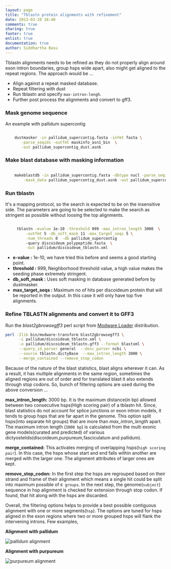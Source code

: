 ```yaml
---
layout: page
title: "Tblastn protein alignments with refinement"
date: 2013-03-20 16:40
comments: true
sharing: true
footer: true
enlist: true
documentation: true
author: Siddhartha Basu
---
```


Tblastn alignments needs to be refined as they do not properly align around exon intron
boundaries,  group hsps wide apart,  also might get aligned to the repeat regions. The
approach would be ... 

* Align against a repeat masked database.
* Repeat filtering with dust
* Run tblastn and specify `max-intron-lengh`.
* Further post process the alignments and convert to gff3.

### Mask genome sequence
   An example with pallidum supercontig
```bash

    dustmasker -in pallidum_supercontig.fasta -infmt fasta \
       -parse_seqids -outfmt maskinfo_asn1_bin  \
       -out pallidum_supercontig_dust.asnb
```

### Make blast database with masking information

```bash

    makeblastdb -in pallidum_supercontig.fasta -dbtype nucl -parse_seqids \
        -mask_data pallidum_supercontig_dust.asnb -out pallidum_supercontig
```

### Run tblastn
It's a mapping protocol, so the search is expected to be on the insensitive side. The parameters are going to be selected to make the search as stringent as possible without loosing the top alignments. 


```bash

     tblastn -evalue 1e-10 -threshold 999 -max_intron_length 3000  \
         -outfmt 5 -db_soft_mask 11 -max_target_seqs 5 \
         -num_threads 8  -db pallidum_supercontig 
         -query discoideum_polypeptide.fasta  \
         -out pallidum/discoideum_tblastn.xml
```

* __e-value          :__ 1e-10, we have tried this before and seems a good starting point.
* __threshold        :__  999, Neighborhood threshold value, a high value makes the seeding phase extremely stringent.
* __db_soft_mask     :__  Uses soft masking in database generated before by dustmasker.
* __max_target_seqs  :__  Maximum no of hits per discoideum protein that will be reported in the output. In this case it will only have top five alignments.

### Refine TBLASTN alignments and convert it to GFF3
        
 Run the  _blast2gbrowsegff3_  perl script from [Modware Loader](https://github.com/dictyBase/Modware-Loader/blob/develop/lib/Modware/Transform/Command/blast2gbrowsegff3.pm) distribution.

```bash
perl -Ilib bin/modware-transform blast2gbrowsegff3 \
      -i pallidum/discoideum_tblastn.xml \
      -o pallidum/discoideum_tblastn.gff3 --format blastxml \
      --query_id_parser general  --desc_parser ncbi \
      --source tblastn.dictyBase  --max_intron_length 3000 \
      --merge_contained --remove_stop_codon
```

Because of the nature of the blast statistics, blast aligns wherever it can. As a result, it has multiple alignments in the same region, sometimes the aligned regions are out of order and for translated blast it also extends through stop codons.
So, bunch of filtering options are used during the above conversion ...

**max_intron_length:** 3000 bp. It is the maximum distance(in bp) allowed between two consecutive hsps(High scoring pair) of a tblastn hit. Since, blast statistics do not account for splice junctions or exon intron models, it tends to group hsps that are far apart in the genome.  This option split hsps(into separate hit groups) that are more than _max_intron_length_ apart. The maximum intron length (```3000 bp```)  is calculated from the multi exonic gene models(curated and predicted) of various dictyostelids(discoideum,purpureum,fasciculatum and pallidum). 

**merge_contained:** This activates merging of overlapping hsps(```high scoring pair```). In this case, the hsps whose start and end falls within another are merged with the larger one. The alignment attributes of larger ones are kept.

**remove_stop_codon:** In the first step the hsps are regrouped based on their strand and frame of their alignment which means a single hit could be split into maximum possible of  ```6 groups```.  In the next step, the genome(```subject```) sequence in hsp alignment is checked for extension through stop codon. If found, that hit along with the hsps are discarded.

Overall, the filtering options  helps to provide a best possible  contiguous alignment with one or more segments(```hsp```). The options are tuned for hsps aligned in the exon regions where two or more grouped hsps will flank the intervening introns. Few examples,

**Alignment with pallidum**

![pallidum alignment](http://genomes.dictybase.org/browser/gbrowse_img/pallidum/?name=PPA1366818:64600..66300;l=Gene%1EGenes%20Overview:region%1EGenemodel%1Ediscoideum_tblastn_alignments%1EContigs%20Overview:overview;width=1024;id=e366cd5d931987f0c2eae09e45696c42;format=GD;keystyle=between;grid=on;h_feat=eria@yellow)


**Alignment with purpureum**

![purpureum alignment](http://genomes.dictybase.org/browser/gbrowse_img/purpureum/?name=scaffold_112:1..20315;l=Gene%1EGenes%20Overview:overview%1EGenemodel%1EPredictions%1Ediscoideum_tblastn_alignments;width=800;id=e366cd5d931987f0c2eae09e45696c42;format=GD;keystyle=between;grid=1;h_feat=dpu_g0052220@yellow)

